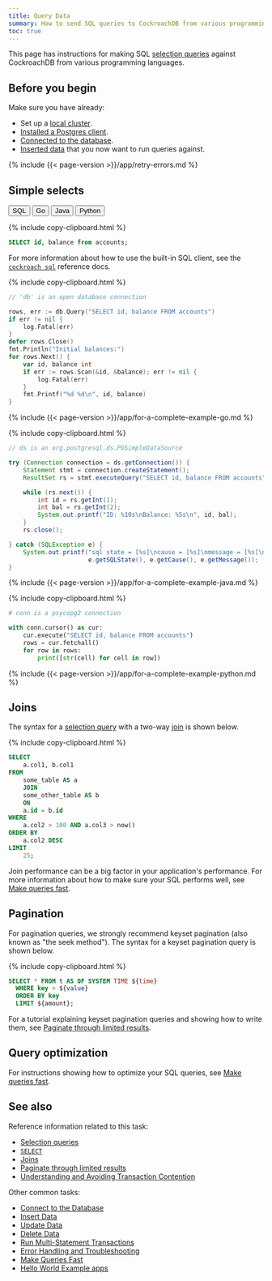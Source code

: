 ```yaml
---
title: Query Data
summary: How to send SQL queries to CockroachDB from various programming languages
toc: true
---
```


This page has instructions for making SQL [selection queries][selection] against CockroachDB from various programming languages.

## Before you begin

Make sure you have already:

- Set up a [local cluster](secure-a-cluster.html).
- [Installed a Postgres client](install-client-drivers.html).
- [Connected to the database](connect-to-the-database.html).
- [Inserted data](insert-data.html) that you now want to run queries against.

{% include {{< page-version >}}/app/retry-errors.md %}

## Simple selects

<div class="filters filters__code clearfix">
  <button class="filter-button" data-scope="sql">SQL</button>
  <button class="filter-button" data-scope="go">Go</button>
  <button class="filter-button" data-scope="java">Java</button>
  <button class="filter-button" data-scope="python">Python</button>
</div>

<section class="filter-content" markdown="1" data-scope="sql">

{% include copy-clipboard.html %}
~~~ sql
SELECT id, balance from accounts;
~~~

For more information about how to use the built-in SQL client, see the [`cockroach sql`](cockroach-sql.html) reference docs.

</section>

<section class="filter-content" markdown="1" data-scope="go">

{% include copy-clipboard.html %}
~~~ go
// 'db' is an open database connection

rows, err := db.Query("SELECT id, balance FROM accounts")
if err != nil {
    log.Fatal(err)
}
defer rows.Close()
fmt.Println("Initial balances:")
for rows.Next() {
    var id, balance int
    if err := rows.Scan(&id, &balance); err != nil {
        log.Fatal(err)
    }
    fmt.Printf("%d %d\n", id, balance)
}
~~~

{% include {{< page-version >}}/app/for-a-complete-example-go.md %}

</section>

<section class="filter-content" markdown="1" data-scope="java">

{% include copy-clipboard.html %}
~~~ java
// ds is an org.postgresql.ds.PGSimpleDataSource

try (Connection connection = ds.getConnection()) {
    Statement stmt = connection.createStatement();
    ResultSet rs = stmt.executeQuery("SELECT id, balance FROM accounts");

    while (rs.next()) {
        int id = rs.getInt(1);
        int bal = rs.getInt(2);
        System.out.printf("ID: %10s\nBalance: %5s\n", id, bal);
    }
    rs.close();

} catch (SQLException e) {
    System.out.printf("sql state = [%s]\ncause = [%s]\nmessage = [%s]\n",
                      e.getSQLState(), e.getCause(), e.getMessage());
}
~~~

{% include {{< page-version >}}/app/for-a-complete-example-java.md %}

</section>

<section class="filter-content" markdown="1" data-scope="python">

{% include copy-clipboard.html %}
~~~ python
# conn is a psycopg2 connection

with conn.cursor() as cur:
    cur.execute("SELECT id, balance FROM accounts")
    rows = cur.fetchall()
    for row in rows:
        print([str(cell) for cell in row])
~~~

{% include {{< page-version >}}/app/for-a-complete-example-python.md %}

</section>

## Joins

The syntax for a [selection query][selection] with a two-way [join][joins] is shown below.

{% include copy-clipboard.html %}
~~~ sql
SELECT
	a.col1, b.col1
FROM
	some_table AS a
	JOIN
    some_other_table AS b
    ON
    a.id = b.id
WHERE
	a.col2 > 100 AND a.col3 > now()
ORDER BY
	a.col2 DESC
LIMIT
	25;
~~~

Join performance can be a big factor in your application's performance.  For more information about how to make sure your SQL performs well, see [Make queries fast][fast].

## Pagination

For pagination queries, we strongly recommend keyset pagination (also known as "the seek method").  The syntax for a keyset pagination query is shown below.

{% include copy-clipboard.html %}
~~~ sql
SELECT * FROM t AS OF SYSTEM TIME ${time}
  WHERE key > ${value}
  ORDER BY key
  LIMIT ${amount};
~~~

For a tutorial explaining keyset pagination queries and showing how to write them, see [Paginate through limited results][paginate].

## Query optimization

For instructions showing how to optimize your SQL queries, see [Make queries fast][fast].

## See also

Reference information related to this task:

- [Selection queries][selection]
- [`SELECT`](select-clause.html)
- [Joins][joins]
- [Paginate through limited results][paginate]
- [Understanding and Avoiding Transaction Contention](performance-best-practices-overview.html#understanding-and-avoiding-transaction-contention)

Other common tasks:

- [Connect to the Database](connect-to-the-database.html)
- [Insert Data](insert-data.html)
- [Update Data](update-data.html)
- [Delete Data](delete-data.html)
- [Run Multi-Statement Transactions](run-multi-statement-transactions.html)
- [Error Handling and Troubleshooting](error-handling-and-troubleshooting.html)
- [Make Queries Fast][fast]
- [Hello World Example apps](hello-world-example-apps.html)

<!-- Reference Links -->

[selection]: selection-queries.html
[manual]: manual-deployment.html
[orchestrated]: orchestration.html
[fast]: make-queries-fast.html
[paginate]: selection-queries.html#paginate-through-limited-results
[joins]: joins.html
